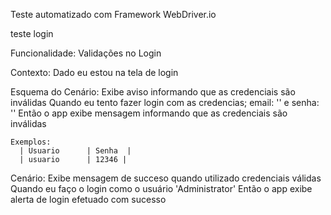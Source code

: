 Teste automatizado com Framework WebDriver.io


teste login 

Funcionalidade: Validações no Login

  Contexto:
    Dado eu estou na tela de login

  Esquema do Cenário: Exibe aviso informando que as credenciais são inválidas
    Quando eu tento fazer login com as credencias; email: '<Email>' e senha: '<Senha>'
    Então o app exibe mensagem informando que as credenciais são inválidas

    Exemplos:
      | Usuario      | Senha  |
      | usuario      | 12346 |
      

  Cenário: Exibe mensagem de succeso quando utilizado credenciais válidas
    Quando eu faço o login como o usuário 'Administrator'
    Então o app exibe alerta de login efetuado com sucesso
